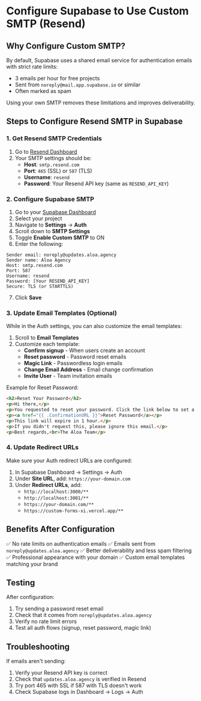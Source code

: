 # Configure Supabase to Use Custom SMTP (Resend)

## Why Configure Custom SMTP?

By default, Supabase uses a shared email service for authentication emails with strict rate limits:
- 3 emails per hour for free projects
- Sent from `noreply@mail.app.supabase.io` or similar
- Often marked as spam

Using your own SMTP removes these limitations and improves deliverability.

## Steps to Configure Resend SMTP in Supabase

### 1. Get Resend SMTP Credentials

1. Go to [Resend Dashboard](https://resend.com/settings/smtp)
2. Your SMTP settings should be:
   - **Host**: `smtp.resend.com`
   - **Port**: `465` (SSL) or `587` (TLS)
   - **Username**: `resend`
   - **Password**: Your Resend API key (same as `RESEND_API_KEY`)

### 2. Configure Supabase SMTP

1. Go to your [Supabase Dashboard](https://app.supabase.com)
2. Select your project
3. Navigate to **Settings** → **Auth**
4. Scroll down to **SMTP Settings**
5. Toggle **Enable Custom SMTP** to ON
6. Enter the following:

```
Sender email: noreply@updates.aloa.agency
Sender name: Aloa Agency
Host: smtp.resend.com
Port: 587
Username: resend
Password: [Your RESEND_API_KEY]
Secure: TLS (or STARTTLS)
```

7. Click **Save**

### 3. Update Email Templates (Optional)

While in the Auth settings, you can also customize the email templates:

1. Scroll to **Email Templates**
2. Customize each template:
   - **Confirm signup** - When users create an account
   - **Reset password** - Password reset emails
   - **Magic Link** - Passwordless login emails
   - **Change Email Address** - Email change confirmation
   - **Invite User** - Team invitation emails

Example for Reset Password:
```html
<h2>Reset Your Password</h2>
<p>Hi there,</p>
<p>You requested to reset your password. Click the link below to set a new password:</p>
<p><a href="{{ .ConfirmationURL }}">Reset Password</a></p>
<p>This link will expire in 1 hour.</p>
<p>If you didn't request this, please ignore this email.</p>
<p>Best regards,<br>The Aloa Team</p>
```

### 4. Update Redirect URLs

Make sure your Auth redirect URLs are configured:

1. In Supabase Dashboard → Settings → Auth
2. Under **Site URL**, add: `https://your-domain.com`
3. Under **Redirect URLs**, add:
   - `http://localhost:3000/**`
   - `http://localhost:3001/**`
   - `https://your-domain.com/**`
   - `https://custom-forms-xi.vercel.app/**`

## Benefits After Configuration

✅ No rate limits on authentication emails
✅ Emails sent from `noreply@updates.aloa.agency`
✅ Better deliverability and less spam filtering
✅ Professional appearance with your domain
✅ Custom email templates matching your brand

## Testing

After configuration:
1. Try sending a password reset email
2. Check that it comes from `noreply@updates.aloa.agency`
3. Verify no rate limit errors
4. Test all auth flows (signup, reset password, magic link)

## Troubleshooting

If emails aren't sending:
1. Verify your Resend API key is correct
2. Check that `updates.aloa.agency` is verified in Resend
3. Try port 465 with SSL if 587 with TLS doesn't work
4. Check Supabase logs in Dashboard → Logs → Auth